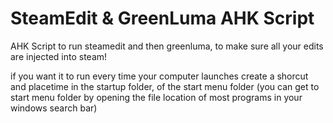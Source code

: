 
# SteamEdit & GreenLuma AHK Script

AHK Script to run steamedit and then greenluma, to make sure all your edits are injected into steam!

if you want it to run every time your computer launches create a shorcut and placetime in the startup folder, of the start menu folder (you can get to start menu folder by opening the file location of most programs in your windows search bar)


